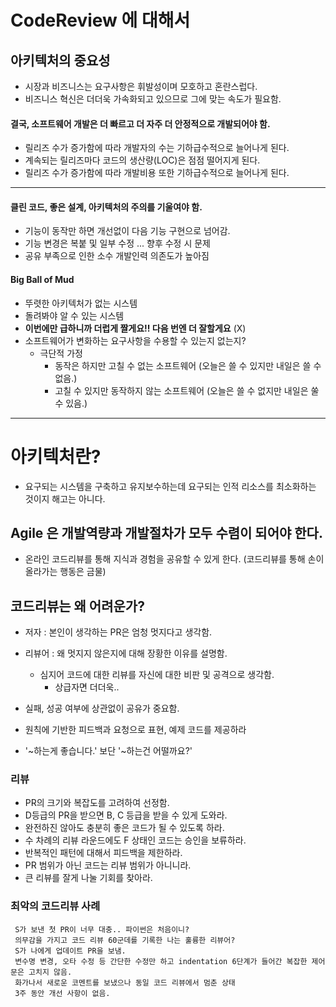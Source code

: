# CodeReview 에 대해서

## 아키텍처의 중요성

- 시장과 비즈니스는 요구사항은 휘발성이며 모호하고 혼란스럽다.
- 비즈니스 혁신은 더더욱 가속화되고 있으므로 그에 맞는 속도가 필요함.

#### 결국, 소프트웨어 개발은 더 빠르고 더 자주 더 안정적으로 개발되어야 함.

- 릴리즈 수가 증가함에 따라 개발자의 수는 기하급수적으로 늘어나게 된다.
- 계속되는 릴리즈마다 코드의 생산량(LOC)은 점점 떨어지게 된다.
- 릴리즈 수가 증가함에 따라 개발비용 또한 기하급수적으로 늘어나게 된다.

---

#### 클린 코드, 좋은 설계, 아키텍처의 주의를 기울여야 함.

- 기능이 동작만 하면 개선없이 다음 기능 구현으로 넘어감.
- 기능 변경은 복붙 및 일부 수정 ... 향후 수정 시 문제
- 공유 부족으로 인한 소수 개발인력 의존도가 높아짐

#### Big Ball of Mud

- 뚜렷한 아키텍처가 없는 시스템
- 돌려봐야 알 수 있는 시스템
- **이번에만 급하니까 더럽게 짤게요!! 다음 번엔 더 잘할게요** (X)
- 소프트웨어가 변화하는 요구사항을 수용할 수 있는지 없는지?
  - 극단적 가정
    - 동작은 하지만 고칠 수 없는 소프트웨어 (오늘은 쓸 수 있지만 내일은 쓸 수 없음.)
    - 고칠 수 있지만 동작하지 않는 소프트웨어 (오늘은 쓸 수 없지만 내일은 쑬 수 있음.)

---

# 아키텍처란?

- 요구되는 시스템을 구축하고 유지보수하는데 요구되는 인적 리소스를 최소화하는 것이지 해고는 아니다.

## Agile 은 개발역량과 개발절차가 모두 수렴이 되어야 한다.

- 온라인 코드리뷰를 통해 지식과 경험을 공유할 수 있게 한다. (코드리뷰를 통해 손이 올라가는 행동은 금물)

## 코드리뷰는 왜 어려운가?

- 저자 : 본인이 생각하는 PR은 엄청 멋지다고 생각함.
- 리뷰어 : 왜 멋지지 않은지에 대해 장황한 이유를 설명함.
  - 심지어 코드에 대한 리뷰를 자신에 대한 비판 및 공격으로 생각함.
    - 상급자면 더더욱..
- 실패, 성공 여부에 상관없이 공유가 중요함.

- 원칙에 기반한 피드백과 요청으로 표현, 예제 코드를 제공하라
- '~하는게 좋습니다.' 보단 '~하는건 어떨까요?'

### 리뷰

- PR의 크기와 복잡도를 고려하여 선정함.
- D등급의 PR을 받으면 B, C 등급을 받을 수 있게 도와라.
- 완전하진 않아도 충분히 좋은 코드가 될 수 있도록 하라.
- 수 차례의 리뷰 라운드에도 F 상태인 코드는 승인을 보류하라.
- 반복적인 패턴에 대해서 피드백을 제한하라.
- PR 범위가 아닌 코드는 리뷰 범위가 아니니라.
- 큰 리뷰를 잘게 나눌 기회를 찾아라.

### 최악의 코드리뷰 사례

```
 S가 보낸 첫 PR이 너무 대충.. 파이썬은 처음이니?
 의무감을 가지고 코드 리뷰 60군데를 기록한 나는 훌륭한 리뷰어?
 S가 나에게 업데이트 PR을 보냄.
 변수명 변경, 오타 수정 등 간단한 수정만 하고 indentation 6단계가 들어간 복잡한 제어문은 고치지 않음.
 화가나서 새로운 코멘트를 보냈으나 동일 코드 리뷰에서 멈춘 상태
 3주 동안 개선 사항이 없음.
```
